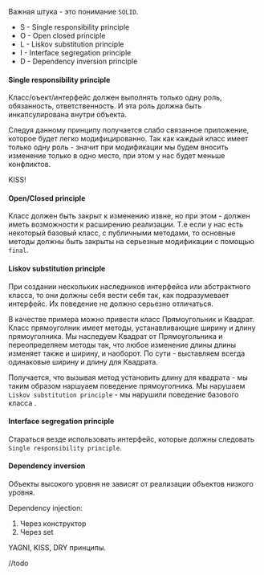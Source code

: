 Важная штука - это понимание `SOLID`.
* S - Single responsibility principle
* O - Open closed principle
* L - Liskov substitution principle
* I - Interface segregation principle
* D - Dependency inversion principle

#### Single responsibility principle

Класс/оъект/интерфейс должен выполнять только одну роль, обязанность, ответственность.
И эта роль должна быть инкапсулирована внутри объекта.

Следуя данному принципу получается слабо связанное приложение, которое будет легко модифицированно.
Так как каждый класс имеет только одну роль - значит при модификации мы будем вносить изменение только в одно место, при этом у нас будет меньше конфликтов.

KISS!

#### Open/Closed principle
Класс должен быть закрыт к изменению извне, но при этом - должен иметь возможности к расширению реализации.
Т.е если у нас есть некоторый базовый класс, с публичными методами, то  основные методы должны быть закрыты на серьезные модификации с помощью `final`.

#### Liskov substitution principle
При создании нескольких наследников интерфейса или абстрактного класса, то они должны себя вести себя так, как подразумевает интерфейс. Их поведение не должно серьезно отличаться.

В качестве примера можно привести класс Прямоугольник и Квадрат. Класс прямоуголник имеет методы, устанавливающие ширину и длину прямоуголника. Мы наследуем Квадрат от Прямоугольника и переопределяем методы так, что любое изменение длины длины изменяет также и ширину, и наоборот. По сути - выставляем всегда одинаковые ширину и длину для Квадрата.

Получается, что вызывая метод установить длину для квадрата - мы таким образом наршуаем поведение прямоуголника.
Мы нарушаем `Liskov substitution principle` - мы нарушили поведение базового класса .

#### Interface segregation principle
Стараться везде использовать интерфейс, которые должны следовать `Single responsibility principle`.

#### Dependency inversion
Объекты высокого уровня не зависят от реализации объектов низкого уровня.



Dependency injection:
1. Через конструктор
2. Через set


YAGNI, KISS, DRY принципы.

//todo
